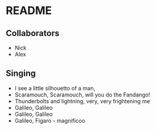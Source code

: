 # README

## Collaborators
- Nick
- Alex

## Singing
- I see a little silhouetto of a man,
- Scaramouch, Scaramouch, will you do the Fandango!
- Thunderbolts and lightning, very, very frightening me
- Galileo, Galileo
- Galileo, Galileo
- Galileo, Figaro - magnificoo
